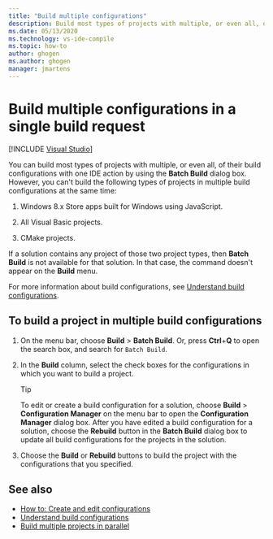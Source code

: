 ```yaml
---
title: "Build multiple configurations"
description: Build most types of projects with multiple, or even all, of their build configurations with one IDE action in Visual Studio.
ms.date: 05/13/2020
ms.technology: vs-ide-compile
ms.topic: how-to
author: ghogen
ms.author: ghogen
manager: jmartens
---
```

# Build multiple configurations in a single build request

 [!INCLUDE [Visual Studio](~/includes/applies-to-version/vs-windows-only.md)]

You can build most types of projects with multiple, or even all, of their build configurations with one IDE action by using the **Batch Build** dialog box. However, you can't build the following types of projects in multiple build configurations at the same time:

1. Windows 8.x Store apps built for Windows using JavaScript.

2. All Visual Basic projects.

3. CMake projects.

If a solution contains any project of those two project types, then **Batch Build** is not available for that solution. In that case, the command doesn't appear on the **Build** menu.

   For more information about build configurations, see [Understand build configurations](../ide/understanding-build-configurations.md).

## To build a project in multiple build configurations

1. On the menu bar, choose **Build** > **Batch Build**. Or, press **Ctrl**+**Q** to open the search box, and search for `Batch Build`.

2. In the **Build** column, select the check boxes for the configurations in which you want to build a project.

    > [!TIP]
    > To edit or create a build configuration for a solution, choose **Build** > **Configuration Manager** on the menu bar to open the **Configuration Manager** dialog box. After you have edited a build configuration for a solution, choose the **Rebuild** button in the **Batch Build** dialog box to update all build configurations for the projects in the solution.

3. Choose the **Build** or **Rebuild** buttons to build the project with the configurations that you specified.

## See also

- [How to: Create and edit configurations](../ide/how-to-create-and-edit-configurations.md)
- [Understand build configurations](../ide/understanding-build-configurations.md)
- [Build multiple projects in parallel](../msbuild/building-multiple-projects-in-parallel-with-msbuild.md)